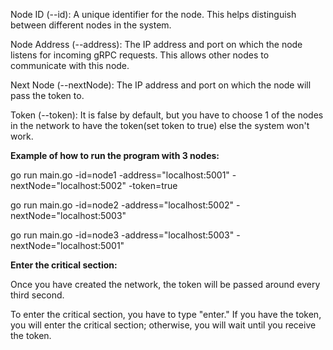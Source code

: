 Node ID (--id): A unique identifier for the node. This helps distinguish between different nodes in the system.

Node Address (--address): The IP address and port on which the node listens for incoming gRPC requests. This allows other nodes to communicate with this node.

Next Node (--nextNode): The IP address and port on which the node will pass the token to.

Token (--token): It is false by default, but you have to choose 1 of the nodes in the network to have the token(set token to true) else the system won't work.

**Example of how to run the program with 3 nodes:**

go run main.go -id=node1 -address="localhost:5001" -nextNode="localhost:5002" -token=true

go run main.go -id=node2 -address="localhost:5002" -nextNode="localhost:5003"

go run main.go -id=node3 -address="localhost:5003" -nextNode="localhost:5001"

**Enter the critical section:**

Once you have created the network, the token will be passed around every third second.

To enter the critical section, you have to type "enter." If you have the token, you will enter the critical section; otherwise, you will wait until you receive the token.
